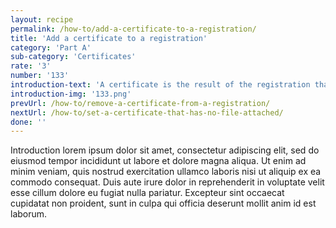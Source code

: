 ```yaml
---
layout: recipe
permalink: /how-to/add-a-certificate-to-a-registration/
title: 'Add a certificate to a registration'
category: 'Part A'
sub-category: 'Certificates'
rate: '3'
number: '133'
introduction-text: 'A certificate is the result of the registration that the user applies to. Usually it is the document that the user picks at the moment of the withdrawal. It may happen that the certificate is only digital and thus, the user will not pick it at the Front Desk.'
introduction-img: '133.png'
prevUrl: /how-to/remove-a-certificate-from-a-registration/
nextUrl: /how-to/set-a-certificate-that-has-no-file-attached/
done: ''
---
```


Introduction lorem ipsum dolor sit amet, consectetur adipiscing elit, sed do eiusmod tempor incididunt ut labore et dolore magna aliqua. Ut enim ad minim veniam, quis nostrud exercitation ullamco laboris nisi ut aliquip ex ea commodo consequat. Duis aute irure dolor in reprehenderit in voluptate velit esse cillum dolore eu fugiat nulla pariatur. Excepteur sint occaecat cupidatat non proident, sunt in culpa qui officia deserunt mollit anim id est laborum.

